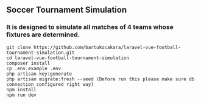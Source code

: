 ## Soccer Tournament Simulation

### It is designed to simulate all matches of 4 teams whose fixtures are determined.
```
git clone https://github.com/bartukocakara/laravel-vue-football-tournament-simulation.git
cd laravel-vue-football-tournament-simulation
composer install
cp .env.example .env
php artisan key:generate
php artisan migrate:fresh --seed (Before run this please make sure db connection configured right way)
npm install
npm run dev
```
